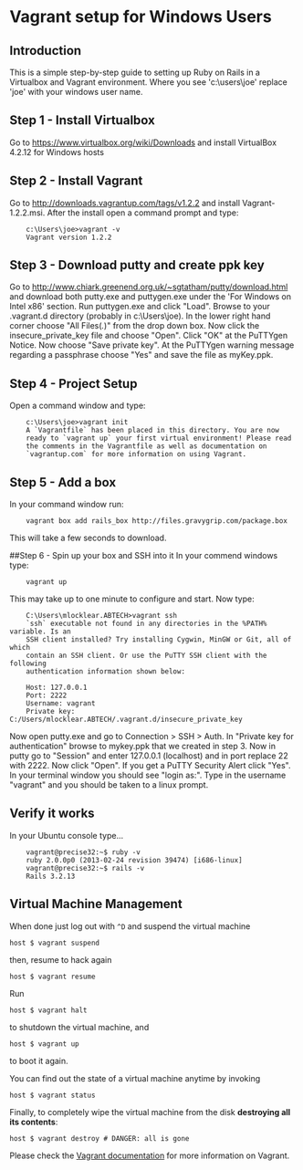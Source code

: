 # Vagrant setup for Windows Users

## Introduction
This is a simple step-by-step guide to setting up Ruby on Rails in a Virtualbox and Vagrant environment. Where you see 'c:\users\joe' replace 'joe' with your windows user name.

## Step 1 - Install Virtualbox
Go to https://www.virtualbox.org/wiki/Downloads and install VirtualBox 4.2.12 for Windows hosts

## Step 2 - Install Vagrant
Go to http://downloads.vagrantup.com/tags/v1.2.2 and install Vagrant-1.2.2.msi. After the install open a command prompt and type:

		c:\Users\joe>vagrant -v
		Vagrant version 1.2.2


## Step 3 - Download putty and create ppk key
Go to http://www.chiark.greenend.org.uk/~sgtatham/putty/download.html and download both putty.exe and puttygen.exe under the 'For Windows on Intel x86' section. Run puttygen.exe and click "Load". Browse to your .vagrant.d directory (probably in  c:\Users\joe). In the lower right hand corner choose "All Files(*.*)" from the drop down box. Now click the insecure_private_key file and choose "Open". Click "OK" at the PuTTYgen Notice. Now choose "Save private key". At the PuTTYgen warning message regarding a passphrase choose "Yes" and save the file as myKey.ppk.


## Step 4 - Project Setup
Open a command window and type:

		c:\Users\joe>vagrant init
		A `Vagrantfile` has been placed in this directory. You are now
		ready to `vagrant up` your first virtual environment! Please read
		the comments in the Vagrantfile as well as documentation on
		`vagrantup.com` for more information on using Vagrant.

## Step 5 - Add a box
In your command window run:

		vagrant box add rails_box http://files.gravygrip.com/package.box

This will take a few seconds to download.

##Step 6 - Spin up your box and SSH into it
In your commend windows type:

		vagrant up

This may take up to one minute to configure and start. Now type:

		C:\Users\mlocklear.ABTECH>vagrant ssh
		`ssh` executable not found in any directories in the %PATH% variable. Is an
		SSH client installed? Try installing Cygwin, MinGW or Git, all of which
		contain an SSH client. Or use the PuTTY SSH client with the following
		authentication information shown below:

		Host: 127.0.0.1
		Port: 2222
		Username: vagrant
		Private key: C:/Users/mlocklear.ABTECH/.vagrant.d/insecure_private_key

Now open putty.exe and go to Connection > SSH > Auth. In "Private key for authentication" browse to mykey.ppk that we created in step 3. Now in putty go to "Session" and enter 127.0.0.1 (localhost) and in port replace 22 with 2222. Now click "Open". If you get a PuTTY Security Alert click "Yes". In your terminal window you should see "login as:". Type in the username "vagrant" and you should be taken to a linux prompt.

## Verify it works

In your Ubuntu console type...

		vagrant@precise32:~$ ruby -v
		ruby 2.0.0p0 (2013-02-24 revision 39474) [i686-linux]
		vagrant@precise32:~$ rails -v
		Rails 3.2.13


## Virtual Machine Management

When done just log out with `^D` and suspend the virtual machine

    host $ vagrant suspend

then, resume to hack again

    host $ vagrant resume

Run

    host $ vagrant halt

to shutdown the virtual machine, and

    host $ vagrant up

to boot it again.

You can find out the state of a virtual machine anytime by invoking

    host $ vagrant status

Finally, to completely wipe the virtual machine from the disk **destroying all its contents**:

    host $ vagrant destroy # DANGER: all is gone

Please check the [Vagrant documentation](http://docs.vagrantup.com/v2/) for more information on Vagrant.

